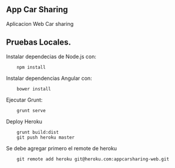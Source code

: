 ## App Car Sharing

Aplicacion Web Car sharing

## Pruebas Locales.

Instalar dependecias de Node.js con:

		npm install

Instalar dependencias Angular con:

 		bower install

Ejecutar Grunt:
		
		grunt serve

Deploy Heroku

		grunt build:dist
		git push heroku master

Se debe agregar primero el remote de heroku

		git remote add heroku git@heroku.com:appcarsharing-web.git

